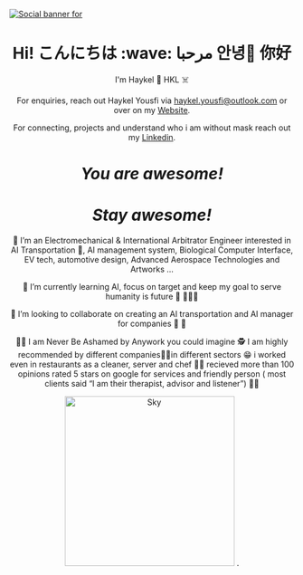 
[![Social banner for](https://www.cyberxtech.com/wp-content/uploads/2013/08/metahy-1150x400.png)](https://www.cyberxtech.com/)
<h1 align='center'> Hi! こんにちは  :wave: مرحبا 안녕🦾 你好</h1>
<p align='center'>
I'm Haykel 🤖 HKL ☠️
</p>
<p align='center'>For enquiries, reach out Haykel Yousfi via <a href="haykel.yousfi@outlook.com">haykel.yousfi@outlook.com</a> or over on my <a href="https://www.cyberxtech.com/">Website</a>.</p>

<p align='center'>For connecting, projects and understand who i am without mask reach out my <a href="https://www.linkedin.com/in/haykelyousfi770077/">Linkedin</a>.</p>

<h1 align='center'><i>You are awesome!</i></h1>
</p>
<h1 align='center'><i>Stay awesome!</i></h1>
 </p>
 <p align='center'>👀 I’m an Electromechanical & International Arbitrator Engineer interested in AI Transportation 🦿, AI management system, Biological Computer Interface, EV tech, automotive design, Advanced Aerospace Technologies and Artworks ...</p>
</p>
  <p align='center'>💫 I’m currently learning AI, focus on target and keep my goal to serve humanity is future 💫 🚀👨‍🚀
</p>
  <p align='center'>💞️ I’m looking to collaborate on creating an AI transportation and AI manager for companies 🤝 🙏
</p>
<p align='center'> 👨‍🏫 I am  Never Be Ashamed by Anywork you could imagine 🕵️ I am highly recommended by different companies👨‍💻in different sectors 😁 i worked even in restaurants as a cleaner, server and chef 👨‍🍳 recieved more than 100 opinions rated 5 stars on google for services and friendly person ( most clients said “I am their therapist, advisor and listener”) 👨‍🎨
<p align='center'>
  <img src="https://user-images.githubusercontent.com/117636358/200675683-c027d446-cd8a-43c9-8d37-ea5373bd77e2.png" alt="Sky" style="width: 300px; height: 300px;">
</a>.</p>

<!---
HKLYousfi/HKLYousfi is a ✨ special ✨ repository because its `(0Y0).md` (this file) appears on your GitHub profile.
You can click the Preview link to take a look at your changes.
--->
